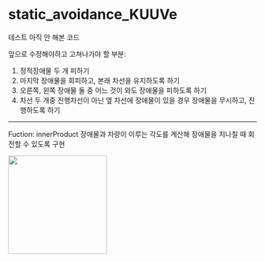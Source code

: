 # static_avoidance_KUUVe

테스트 아직 안 해본 코드

앞으로 수정해야하고 고쳐나가야 할 부분:
1. 정적장애물 두 개 피하기
2. 마지막 장애물을 회피하고, 본래 차선을 유지하도록 하기
3. 오른쪽, 왼쪽 장애물 둘 중 어느 것이 와도 장애물을 피하도록 하기
4. 차선 두 개중 진행차선이 아닌 옆 차선에 장애물이 있을 경우 장애물을 무시하고, 진행하도록 하기



-------------------------
Fuction: innerProduct
장애물과 차량이 이루는 각도를 계산해 장애물을 지나칠 때 회전할 수 있도록 구현
<div>
<img width="200" src= "https://user-images.githubusercontent.com/67793181/92998879-99d42b00-f557-11ea-9e38-6387fb5a1fe3.jpg">
</div>
